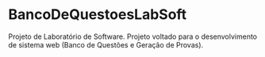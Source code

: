# BancoDeQuestoesLabSoft
Projeto de Laboratório de Software.
Projeto voltado para o desenvolvimento de sistema web (Banco de Questões e Geração de Provas).
